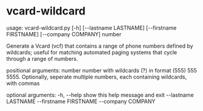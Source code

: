 # vcard-wildcard



usage: vcard-wildcard.py [-h] [--lastname LASTNAME] [--firstname FIRSTNAME]
                         [--company COMPANY]
                         number

Generate a Vcard (vcf) that contains a range of phone numbers defined by
wildcards; useful for matching automated paging systems that cycle through a
range of numbers.

positional arguments:
  number                number with wildcards (?) in format (555) 555 5555.
                        Optionally, seperate multiple numbers, each containing
                        wildcards, with commas

optional arguments:
  -h, --help            show this help message and exit
  --lastname LASTNAME
  --firstname FIRSTNAME
  --company COMPANY
